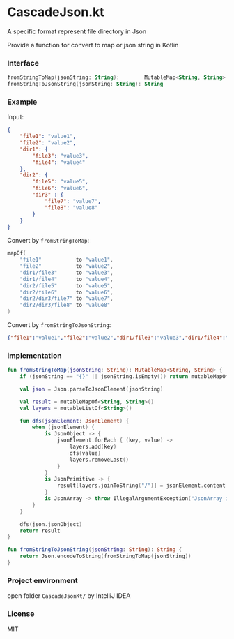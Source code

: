 # CascadeJson.kt

A specific format represent file directory in Json

Provide a function for convert to map or json string in Kotlin

### Interface

```kotlin
fromStringToMap(jsonString: String):        MutableMap<String, String>
fromStringToJsonString(jsonString: String): String
```

### Example

Input:

```json
{
    "file1": "value1",
    "file2": "value2",
    "dir1": {
        "file3": "value3",
        "file4": "value4"
    },
    "dir2": {
        "file5": "value5",
        "file6": "value6",
        "dir3" : {
            "file7": "value7",
            "file8": "value8"
        }
    }
}
```

Convert by `fromStringToMap`:

```kotlin
mapOf(
    "file1"           to "value1",
    "file2"           to "value2",
    "dir1/file3"      to "value3",
    "dir1/file4"      to "value4",
    "dir2/file5"      to "value5",
    "dir2/file6"      to "value6",
    "dir2/dir3/file7" to "value7",
    "dir2/dir3/file8" to "value8"
)
```

Convert by `fromStringToJsonString`:

```json
{"file1":"value1","file2":"value2","dir1/file3":"value3","dir1/file4":"value4","dir2/file5":"value5","dir2/file6":"value6","dir2/dir3/file7":"value7","dir2/dir3/file8":"value8"}
```

### implementation

```kotlin
fun fromStringToMap(jsonString: String): MutableMap<String, String> {
    if (jsonString == "{}" || jsonString.isEmpty()) return mutableMapOf()

    val json = Json.parseToJsonElement(jsonString)

    val result = mutableMapOf<String, String>()
    val layers = mutableListOf<String>()

    fun dfs(jsonElement: JsonElement) {
        when (jsonElement) {
            is JsonObject -> {
                jsonElement.forEach { (key, value) ->
                    layers.add(key)
                    dfs(value)
                    layers.removeLast()
                }
            }
            is JsonPrimitive -> {
                result[layers.joinToString("/")] = jsonElement.content
            }
            is JsonArray -> throw IllegalArgumentException("JsonArray is not expected")
        }
    }

    dfs(json.jsonObject)
    return result
}

fun fromStringToJsonString(jsonString: String): String {
    return Json.encodeToString(fromStringToMap(jsonString))
}
```

### Project environment

open folder `CascadeJsonKt/` by IntelliJ IDEA

### License

MIT
